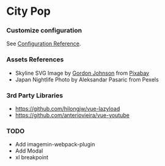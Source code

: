 # City Pop

### Customize configuration

See [Configuration Reference](https://cli.vuejs.org/config/).

### Assets References

- Skyline SVG
  Image by <a href="https://pixabay.com/users/GDJ-1086657/?utm_source=link-attribution&amp;utm_medium=referral&amp;utm_campaign=image&amp;utm_content=2730410">Gordon Johnson</a> from <a href="https://pixabay.com/?utm_source=link-attribution&amp;utm_medium=referral&amp;utm_campaign=image&amp;utm_content=2730410">Pixabay</a>
- Japan Nightlife Photo by Aleksandar Pasaric from Pexels

### 3rd Party Libraries

- https://github.com/hilongjw/vue-lazyload
- https://github.com/anteriovieira/vue-youtube

### TODO

- Add imagemin-webpack-plugin
- Add Modal
- xl breakpoint
